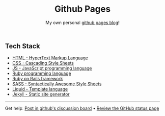 <header>

<!--
  <<< Author notes: Course header >>>
  Include a 1280×640 image, course title in sentence case, and a concise description in emphasis.
  In your repository settings: enable template repository, add your 1280×640 social image, auto delete head branches.
  Add your open source license, GitHub uses MIT license.
-->

# Github Pages

My own personal [github pages blog](https://acfpeacekeeper.github.io/github-pages/)!

</header>

<!--
  <<< Author notes: Finish >>>
  Review what we learned, ask for feedback, provide next steps.
-->

## Tech Stack
- [HTML - HyperText Markup Language](https://html.com/)
- [CSS - Cascading Style Sheets](https://www.w3.org/Style/CSS/Overview.en.html)
- [JS - JavaScript programming language]([https://www.javascript.com/](https://developer.mozilla.org/en-US/docs/Web/javascript))
- [Ruby programming language](https://www.ruby-lang.org/en/)
- [Ruby on Rails framework](https://rubyonrails.org/)
- [SASS - Syntactically Awesome Style Sheets](https://sass-lang.com/)
- [Liquid - Template language](https://shopify.github.io/liquid/)
- [Jekyll - Static site generator](https://jekyllrb.com/)

<footer>

<!--
  <<< Author notes: Footer >>>
  Add a link to get support, GitHub status page, code of conduct, license link.
-->

---

Get help: [Post in github's discussion board](https://github.com/orgs/skills/discussions/categories/github-pages) &bull; [Review the GitHub status page](https://www.githubstatus.com/)
</footer>
